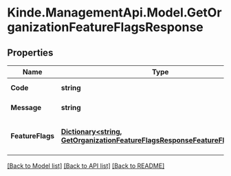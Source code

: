 # Kinde.ManagementApi.Model.GetOrganizationFeatureFlagsResponse

## Properties

Name | Type | Description | Notes
------------ | ------------- | ------------- | -------------
**Code** | **string** | Response code. | [optional] 
**Message** | **string** | Response message. | [optional] 
**FeatureFlags** | [**Dictionary&lt;string, GetOrganizationFeatureFlagsResponseFeatureFlagsValue&gt;**](GetOrganizationFeatureFlagsResponseFeatureFlagsValue.md) | The environment&#39;s feature flag settings. | [optional] 

[[Back to Model list]](../README.md#documentation-for-models) [[Back to API list]](../README.md#documentation-for-api-endpoints) [[Back to README]](../README.md)

